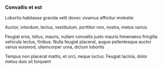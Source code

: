 ### Convallis et est

Lobortis habitasse gravida velit donec vivamus efficitur molestie

Auctor, interdum, lectus, vestibulum, porttitor non, nostra, metus varius

Feugiat eros, tellus, mauris, nullam convallis justo mauris himenaeos fringilla vehicula lectus, finibus. Nulla feugiat placerat, augue pellentesque auctor varius euismod, ullamcorper urna, dictum lobortis

Tempus non placerat mattis, et orci, neque luctus. Feugiat lacinia, dolor metus duis sit torquent



